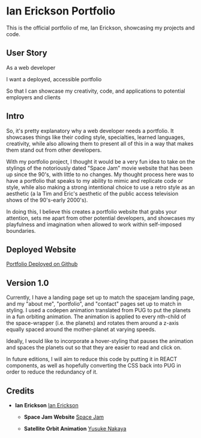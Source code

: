 # Ian Erickson Portfolio

This is the official portfolio of me, Ian Erickson, showcasing my projects and
code.

## User Story

As a web developer

I want a deployed, accessible portfolio

So that I can showcase my creativity, code, and applications to potential
employers and clients

## Intro

So, it's pretty explanatory why a web developer needs a portfolio. It showcases
things like their coding style, specialties, learned languages, creativity,
while also allowing them to present all of this in a way that makes them stand
out from other developers.

With my portfolio project, I thought it would be a very fun idea to take on the
stylings of the notoriously dated "Space Jam" movie website that has been up
since the 90's, with little to no changes. My thought process here was to have a
portfolio that speaks to my ability to mimic and replicate code or style, while
also making a strong intentional choice to use a retro style as an aesthetic (a
la Tim and Eric's aesthetic of the public access television shows of the
90's-early 2000's).

In doing this, I believe this creates a portfolio website that grabs your
attention, sets me apart from other potential developers, and showcases my
playfulness and imagination when allowed to work within self-imposed boundaries.

## Deployed Website

[Portfolio Deployed on Github](https://iaerickson.github.io/Portfolio/)

## Version 1.0

Currently, I have a landing page set up to match the spacejam landing page, and
my "about me", "portfolio", and "contact" pages set up to match in styling. I
used a codepen animation translated from PUG to put the planets in a fun
orbiting animation. The animation is applied to every nth-child of the
space-wrapper (i.e. the planets) and rotates them around a z-axis equally spaced
around the mother-planet at varying speeds.

Ideally, I would like to incorporate a hover-styling that pauses the animation
and spaces the planets out so that they are easier to read and click on.

In future editions, I will aim to reduce this code by putting it in REACT
components, as well as hopefully converting the CSS back into PUG in order to
reduce the redundancy of it.

## Credits

- **Ian Erickson** [Ian Erickson](https://github.com/iaerickson/)

  - **Space Jam Website** [Space Jam](https://www.spacejam.com/jam.htm)

  - **Satellite Orbit Animation**
    [Yusuke Nakaya](https://codepen.io/YusukeNakaya/pen/gxymVv)
